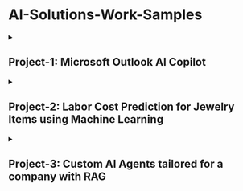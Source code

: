 # AI-Solutions-Work-Samples

<details>
<summary><h2>Project-1: Microsoft Outlook AI Copilot</h2></summary>

<img src="https://github.com/user-attachments/assets/d0e29b9b-8f5e-4e5f-86a9-9abdaaa919ae" width="100" height="100">&emsp;
<img src="https://github.com/user-attachments/assets/bcc16f6d-0aa3-48b8-b073-fc6f5cd6f5ff" width="200" height="54">&emsp; &emsp;
<img src="https://github.com/user-attachments/assets/a7933dab-8ee3-49e1-9247-6e3f41c82e0b" width="100" height="100">&emsp; &emsp;
<img src="https://github.com/user-attachments/assets/af0cee93-706e-4116-a91e-2f6253c9bb0e" width="65" height="55.5">&emsp;
<img src="https://github.com/user-attachments/assets/a6433c12-2120-4b8d-8eaa-f540b5bd306d" width="240" height="54">


### About:
Microsoft Outlook AI Copilot is a custom add-in app that integrates the capabilities of ChatGPT within the Microsoft Outlook Mail app. Specially developed for client-facing teams, this app aims to:
- Increase team members' efficiency                [saving at least 5 hours/week with AI-powered email drafting]
- Reduce a company's overall turnaround time       [enabling team members to keep track of action items with AI-powered task list generator]
- Reduce errors in written communication           [grammar and tone correction using AI]
- Enable teams to seek professional advice from AI [users can chat with the AI assistant and get advice on an email message]

As a result, this will elevate a company's customer service and enable teams to focus more on what matters.

### Samples:
<img src="https://github.com/user-attachments/assets/5a67bb6f-93f8-4657-ba6d-d9729971e71a" width="" height=""><br><br>
<img src="https://github.com/user-attachments/assets/7dfc8960-4f08-486f-9fe8-9f284f7cced8" width="" height="">
</details>



<details>
<summary><h2>Project-2: Labor Cost Prediction for Jewelry Items using Machine Learning</h2></summary>

<img src="https://github.com/user-attachments/assets/c41ac9eb-a181-436e-ae28-9164b1b1d4ff" width="130" height="100">&emsp;
<img src="https://github.com/user-attachments/assets/acc76afb-66c4-4528-95ad-532bbb9efae8" width="125" height="100">&emsp;
<img src="https://github.com/user-attachments/assets/4afeeb10-28d8-41a3-b4de-1967f05cf108" width="100" height="100">&emsp;
<img src="https://github.com/user-attachments/assets/8836fc70-2e35-43e0-a4bb-ac0674a81fde" width="180" height="110">&emsp;
<img src="https://github.com/user-attachments/assets/7bfd8d5c-5098-4c39-b40c-ee9bcec1b3f2" width="186" height="134">


### About:
This is a custom app that takes user input through a form and returns the predicted labor cost for a jewellery product with ~85%. In addition to getting AI predictions, users can also **retrain models** without any coding, **provide feedback to AI** through an intuitive interface, as well as **bulk upload new training data** as needed.

Specially developed for sales teams to quickly quote a price to customers, this app aims to:
- Increase accuracy of price quoted to customers   [making overall costs more predictable for customers]
- Increase team members' efficiency                [no more manual calculation and faster price estimation]


### Samples:
<img src="https://github.com/user-attachments/assets/f5f1a85c-8eab-4b92-805d-7779fdd49166" width="" height=""><br><br>
<img src="https://github.com/user-attachments/assets/b2b8840f-b6d5-4d21-834b-ee35c923ef91" width="" height=""><br><br>
<img src="https://github.com/user-attachments/assets/6a626f10-4675-4861-ba41-63c048b3c486" width="" height=""><br><br>
</details>



<details>
<summary><h2>Project-3: Custom AI Agents tailored for a company with RAG</h2></summary>

<img src="https://github.com/user-attachments/assets/0788c47b-d580-4789-a697-93164b3bfe7e" width="110" height="60">&emsp;&emsp;
<img src="https://github.com/user-attachments/assets/ae90f5ab-5474-4c76-87cf-cbb8035d945a" width="252" height="85">&emsp;
<img src="https://github.com/user-attachments/assets/64ed3fd6-97cb-4286-ac5f-349a974b54eb" width="200" height="120">&emsp;
<img src="https://github.com/user-attachments/assets/785541fe-9d74-4fb0-bb40-1424d1052355" width="140" height="78">&emsp;


### About:
Equipped with various tools through the [Model Context Protocol (MCP)](https://modelcontextprotocol.io/introduction), this is an intelligent AI assistant that can perform a variety of tasks for teams like **creating new entries on SAP**, **fetching documents** from an internal company database, **browsing the web autonomously for various tasks**, and can be customized for a lot more. In addition, the assitant fetches releant company data before providing any response (through RAG).

### Samples:
<img src="https://github.com/user-attachments/assets/f5f1a85c-8eab-4b92-805d-7779fdd49166" width="" height=""><br><br>
<img src="https://github.com/user-attachments/assets/b2b8840f-b6d5-4d21-834b-ee35c923ef91" width="" height=""><br><br>
<img src="https://github.com/user-attachments/assets/6a626f10-4675-4861-ba41-63c048b3c486" width="" height=""><br><br>
</details>
